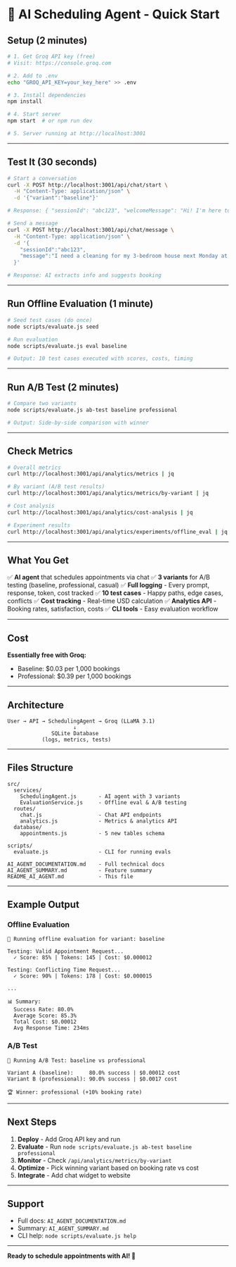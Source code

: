 # 🤖 AI Scheduling Agent - Quick Start

## Setup (2 minutes)

```bash
# 1. Get Groq API key (free)
# Visit: https://console.groq.com

# 2. Add to .env
echo "GROQ_API_KEY=your_key_here" >> .env

# 3. Install dependencies
npm install

# 4. Start server
npm start  # or npm run dev

# 5. Server running at http://localhost:3001
```

---

## Test It (30 seconds)

```bash
# Start a conversation
curl -X POST http://localhost:3001/api/chat/start \
  -H "Content-Type: application/json" \
  -d '{"variant":"baseline"}'

# Response: { "sessionId": "abc123", "welcomeMessage": "Hi! I'm here to help..." }

# Send a message
curl -X POST http://localhost:3001/api/chat/message \
  -H "Content-Type: application/json" \
  -d '{
    "sessionId":"abc123",
    "message":"I need a cleaning for my 3-bedroom house next Monday at 2pm"
  }'

# Response: AI extracts info and suggests booking
```

---

## Run Offline Evaluation (1 minute)

```bash
# Seed test cases (do once)
node scripts/evaluate.js seed

# Run evaluation
node scripts/evaluate.js eval baseline

# Output: 10 test cases executed with scores, costs, timing
```

---

## Run A/B Test (2 minutes)

```bash
# Compare two variants
node scripts/evaluate.js ab-test baseline professional

# Output: Side-by-side comparison with winner
```

---

## Check Metrics

```bash
# Overall metrics
curl http://localhost:3001/api/analytics/metrics | jq

# By variant (A/B test results)
curl http://localhost:3001/api/analytics/metrics/by-variant | jq

# Cost analysis
curl http://localhost:3001/api/analytics/cost-analysis | jq

# Experiment results
curl http://localhost:3001/api/analytics/experiments/offline_eval | jq
```

---

## What You Get

✅ **AI agent** that schedules appointments via chat
✅ **3 variants** for A/B testing (baseline, professional, casual)
✅ **Full logging** - Every prompt, response, token, cost tracked
✅ **10 test cases** - Happy paths, edge cases, conflicts
✅ **Cost tracking** - Real-time USD calculation
✅ **Analytics API** - Booking rates, satisfaction, costs
✅ **CLI tools** - Easy evaluation workflow

---

## Cost

**Essentially free with Groq:**
- Baseline: $0.03 per 1,000 bookings
- Professional: $0.39 per 1,000 bookings

---

## Architecture

```
User → API → SchedulingAgent → Groq (LLaMA 3.1)
                     ↓
              SQLite Database
           (logs, metrics, tests)
```

---

## Files Structure

```
src/
  services/
    SchedulingAgent.js       - AI agent with 3 variants
    EvaluationService.js     - Offline eval & A/B testing
  routes/
    chat.js                  - Chat API endpoints
    analytics.js             - Metrics & analytics API
  database/
    appointments.js          - 5 new tables schema

scripts/
  evaluate.js                - CLI for running evals

AI_AGENT_DOCUMENTATION.md    - Full technical docs
AI_AGENT_SUMMARY.md          - Feature summary
README_AI_AGENT.md           - This file
```

---

## Example Output

### Offline Evaluation

```
🧪 Running offline evaluation for variant: baseline

Testing: Valid Appointment Request...
  ✓ Score: 85% | Tokens: 145 | Cost: $0.000012

Testing: Conflicting Time Request...
  ✓ Score: 90% | Tokens: 178 | Cost: $0.000015

...

📊 Summary:
  Success Rate: 80.0%
  Average Score: 85.3%
  Total Cost: $0.00012
  Avg Response Time: 234ms
```

### A/B Test

```
🔬 Running A/B Test: baseline vs professional

Variant A (baseline):     80.0% success | $0.00012 cost
Variant B (professional): 90.0% success | $0.0017 cost

🏆 Winner: professional (+10% booking rate)
```

---

## Next Steps

1. **Deploy** - Add Groq API key and run
2. **Evaluate** - Run `node scripts/evaluate.js ab-test baseline professional`
3. **Monitor** - Check `/api/analytics/metrics/by-variant`
4. **Optimize** - Pick winning variant based on booking rate vs cost
5. **Integrate** - Add chat widget to website

---

## Support

- Full docs: `AI_AGENT_DOCUMENTATION.md`
- Summary: `AI_AGENT_SUMMARY.md`
- CLI help: `node scripts/evaluate.js help`

---

**Ready to schedule appointments with AI! 🚀**

